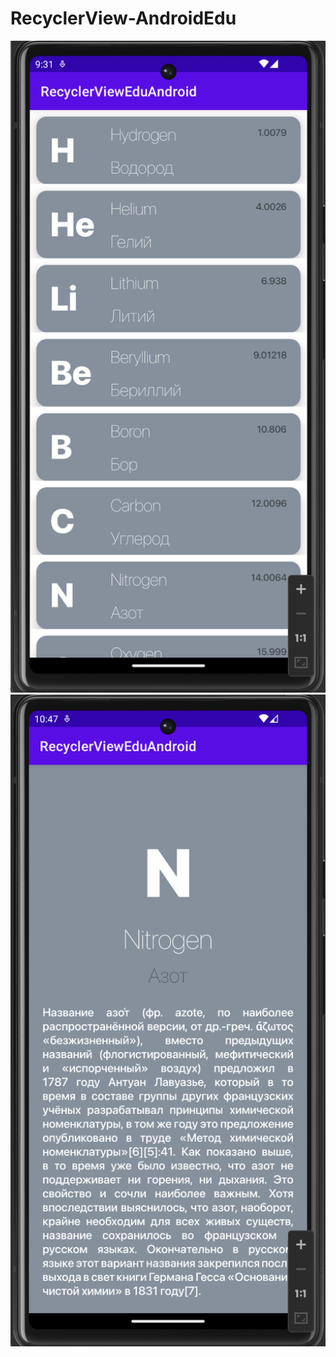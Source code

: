 # RecyclerView-AndroidEdu

[//]: # (![alt-text-1]&#40;pictures/list_pic.png "title-1"&#41; ![alt-text-2]&#40;pictures/element_pic.png "title-2"&#41;)

<p float="left">
  <img src="pictures/list_pic.png" width="700" />
  <img src="pictures/element_pic.png" width="700" />
</p>